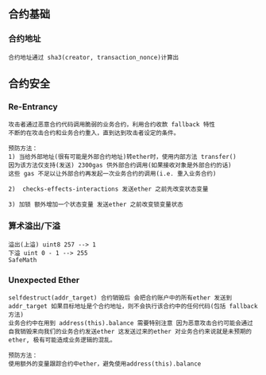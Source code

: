 ## 合约基础

### 合约地址

    合约地址通过 sha3(creator, transaction_nonce)计算出

## 合约安全

### Re-Entrancy 

    攻击者通过恶意合约代码调用脆弱的业务合约，利用合约收款 fallback 特性
    不断的在攻击合约和业务合约重入，直到达到攻击者设定的条件。

    预防方法：
    1) 当给外部地址(很有可能是外部合约地址)转ether时，使用内部方法 transfer()
    因为该方法仅支持(发送) 2300gas 供外部合约调用(如果接收对象是外部合约的话)
    这些 gas 不足以让外部合约再发起一次业务合约的调用(i.e. 重入业务合约)

    2)  checks-effects-interactions 发送ether 之前先改变状态变量

    3) 加锁 额外增加一个状态变量 发送ether 之前改变锁变量状态

### 算术溢出/下溢

    溢出(上溢) uint8 257 --> 1
    下溢 uint 0 - 1 --> 255
    SafeMath

### Unexpected Ether

    selfdestruct(addr_target) 合约销毁后 会把合约账户中的所有ether 发送到 addr_target 如果目标地址是个合约地址，则不会执行该合约中的任何代码(包括 fallback 方法)
    业务合约中在用到 address(this).balance 需要特别注意 因为恶意攻击合约可能会通过
    自我销毁来向我们的业务合约发送ether 这发送过来的ether 对业务合约来说就是未预期的
    ether, 极有可能造成业务逻辑的混乱。

    预防方法：
    使用额外的变量跟踪合约中ether，避免使用address(this).balance
    


